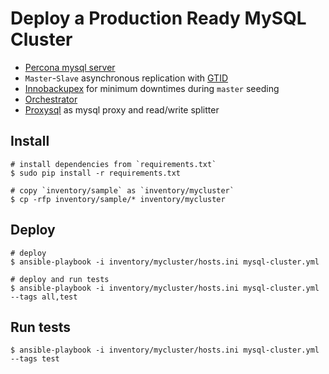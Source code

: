 # Deploy a Production Ready MySQL Cluster

  * [Percona mysql server](https://www.percona.com/software/mysql-database/percona-server)
  * `Master`-`Slave` asynchronous replication with [GTID](https://dev.mysql.com/doc/refman/5.6/en/replication-gtids-concepts.html)
  * [Innobackupex](https://www.percona.com/doc/percona-xtrabackup/LATEST/howtos/recipes_ibkx_gtid.html) for minimum downtimes during `master` seeding
  * [Orchestrator](https://github.com/github/orchestrator)
  * [Proxysql](https://github.com/sysown/proxysql) as mysql proxy and read/write splitter

## Install

    # install dependencies from `requirements.txt`
    $ sudo pip install -r requirements.txt

    # copy `inventory/sample` as `inventory/mycluster`
    $ cp -rfp inventory/sample/* inventory/mycluster

## Deploy

    # deploy
    $ ansible-playbook -i inventory/mycluster/hosts.ini mysql-cluster.yml

    # deploy and run tests
    $ ansible-playbook -i inventory/mycluster/hosts.ini mysql-cluster.yml --tags all,test


## Run tests

    $ ansible-playbook -i inventory/mycluster/hosts.ini mysql-cluster.yml --tags test
